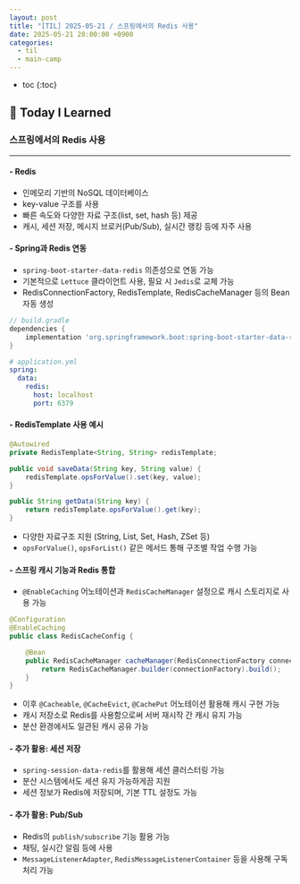 ```yaml
---
layout: post
title: "[TIL] 2025-05-21 / 스프링에서의 Redis 사용"
date: 2025-05-21 20:00:00 +0900
categories: 
  - til
  - main-camp
---
```


* toc
{:toc}

## 📖 Today I Learned
### 스프링에서의 Redis 사용

---

#### - **Redis**
- 인메모리 기반의 NoSQL 데이터베이스  
- key-value 구조를 사용 
- 빠른 속도와 다양한 자료 구조(list, set, hash 등) 제공  
- 캐시, 세션 저장, 메시지 브로커(Pub/Sub), 실시간 랭킹 등에 자주 사용

#### - **Spring과 Redis 연동**
- `spring-boot-starter-data-redis` 의존성으로 연동 가능  
- 기본적으로 `Lettuce` 클라이언트 사용, 필요 시 `Jedis`로 교체 가능  
- RedisConnectionFactory, RedisTemplate, RedisCacheManager 등의 Bean 자동 생성

```groovy
// build.gradle
dependencies {
    implementation 'org.springframework.boot:spring-boot-starter-data-redis'
}
```

```yaml
# application.yml
spring:
  data:
    redis:
      host: localhost
      port: 6379
```

#### - **RedisTemplate 사용 예시**

```java
@Autowired
private RedisTemplate<String, String> redisTemplate;

public void saveData(String key, String value) {
    redisTemplate.opsForValue().set(key, value);
}

public String getData(String key) {
    return redisTemplate.opsForValue().get(key);
}
```

- 다양한 자료구조 지원 (String, List, Set, Hash, ZSet 등)  
- `opsForValue()`, `opsForList()` 같은 메서드 통해 구조별 작업 수행 가능

#### - **스프링 캐시 기능과 Redis 통합**
- `@EnableCaching` 어노테이션과 `RedisCacheManager` 설정으로 캐시 스토리지로 사용 가능

```java
@Configuration
@EnableCaching
public class RedisCacheConfig {

    @Bean
    public RedisCacheManager cacheManager(RedisConnectionFactory connectionFactory) {
        return RedisCacheManager.builder(connectionFactory).build();
    }
}
```

- 이후 `@Cacheable`, `@CacheEvict`, `@CachePut` 어노테이션 활용해 캐시 구현 가능  
- 캐시 저장소로 Redis를 사용함으로써 서버 재시작 간 캐시 유지 가능  
- 분산 환경에서도 일관된 캐시 공유 가능

#### - **추가 활용: 세션 저장**
- `spring-session-data-redis`를 활용해 세션 클러스터링 가능  
- 분산 시스템에서도 세션 유지 가능하게끔 지원  
- 세션 정보가 Redis에 저장되며, 기본 TTL 설정도 가능

#### - **추가 활용: Pub/Sub**
- Redis의 `publish/subscribe` 기능 활용 가능  
- 채팅, 실시간 알림 등에 사용
- `MessageListenerAdapter`, `RedisMessageListenerContainer` 등을 사용해 구독 처리 가능

<!-- --- -->

<!-- <h2> 💬 </h2> -->

<!-- <h4>  </h4> -->
